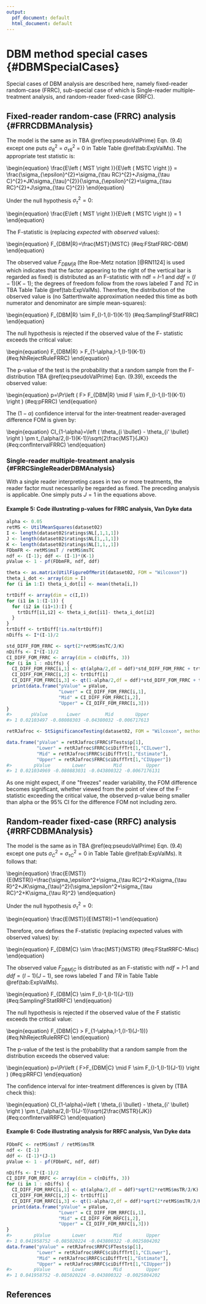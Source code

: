 ```yaml
---
output:
  pdf_document: default
  html_document: default
---
```


# DBM method special cases {#DBMSpecialCases}
Special cases of DBM analysis are described here, namely fixed-reader random-case (FRRC), sub-special case of which is Single-reader multiple-treatment analysis, and random-reader fixed-case (RRFC). 



## Fixed-reader random-case (FRRC) analysis {#FRRCDBMAnalysis}
The model is the same as in TBA \@ref(eq:pseudoValPrime) Eqn. (9.4) except one puts $\sigma_{R}^{2}$ = $\sigma_{\tau R}^{2}$ = 0 in Table Table \@ref(tab:ExpValMs). The appropriate test statistic is: 

\begin{equation}
\frac{E\left ( MST \right )}{E\left ( MSTC \right )} = \frac{\sigma_{\epsilon}^{2}+\sigma_{\tau RC}^{2}+J\sigma_{\tau C}^{2}+JK\sigma_{\tau}^{2}}{\sigma_{\epsilon}^{2}+\sigma_{\tau RC}^{2}+J\sigma_{\tau C}^{2}}
\end{equation}

Under the null hypothesis $\sigma_{\tau}^{2} = 0$:

\begin{equation}
\frac{E\left ( MST \right )}{E\left ( MSTC \right )} = 1
\end{equation}

The F-statistic is (replacing *expected* with *observed* values):

\begin{equation}
F_{DBM|R}=\frac{MST}{MSTC}
(\#eq:FStatFRRC-DBM)
\end{equation}

The observed value $F_{DBM|R}$ (the Roe-Metz notation [@RN1124] is used which indicates that the factor appearing to the right of the vertical bar is regarded as fixed) is distributed as an F-statistic with $\text{ndf}$ = $I – 1$ and $ddf = (I-1)(K-1)$; the degrees of freedom follow from the rows labeled $T$ and $TC$ in TBA Table Table \@ref(tab:ExpValMs). Therefore, the distribution of the observed value is (no Satterthwaite approximation needed this time as both numerator and denominator are simple mean-squares):

\begin{equation}
F_{DBM|R} \sim F_{I-1,(I-1)(K-1)}
(\#eq:SamplingFStatFRRC)
\end{equation}

The null hypothesis is rejected if the observed value of the F- statistic exceeds the critical value:

\begin{equation}
F_{DBM|R} > F_{1-\alpha,I-1,(I-1)(K-1)}
(\#eq:NhRejectRuleFRRC)
\end{equation}

The p-value of the test is the probability that a random sample from the F-distribution TBA \@ref(eq:pseudoValPrime) Eqn. (9.39), exceeds the observed value:

\begin{equation}
p=\Pr\left ( F> F_{DBM|R} \mid F \sim F_{I-1,(I-1)(K-1)} \right )
(\#eq:pFRRC)
\end{equation}

The $(1-\alpha)$  confidence interval for the inter-treatment reader-averaged difference FOM is given by:

\begin{equation}
CI_{1-\alpha}=\left ( \theta_{i \bullet} - \theta_{i' \bullet} \right ) \pm t_{\alpha/2,(I-1)(K-1)}\sqrt{2\frac{MST}{JK}}
(\#eq:confIntervalFRRC)
\end{equation}

### Single-reader multiple-treatment analysis {#FRRCSingleReaderDBMAnalysis}
With a single reader interpreting cases in two or more treatments, the reader factor must necessarily be regarded as fixed. The preceding analysis is applicable. One simply puts $J = 1$ in the equations above. 

#### Example 5: Code illustrating p-values for FRRC analysis, Van Dyke data

```r
alpha <- 0.05
retMS <- UtilMeanSquares(dataset02)
I <- length(dataset02$ratings$NL[,1,1,1])
J <- length(dataset02$ratings$NL[1,,1,1])
K <- length(dataset02$ratings$NL[1,1,,1])
FDbmFR <- retMS$msT / retMS$msTC
ndf <- (I-1); ddf <- (I-1)*(K-1)
pValue <- 1 - pf(FDbmFR, ndf, ddf)

theta <- as.matrix(UtilFigureOfMerit(dataset02, FOM = "Wilcoxon"))
theta_i_dot <- array(dim = I)
for (i in 1:I) theta_i_dot[i] <- mean(theta[i,])

trtDiff <- array(dim = c(I,I))
for (i1 in 1:(I-1)) {    
  for (i2 in (i1+1):I) {
    trtDiff[i1,i2] <- theta_i_dot[i1]- theta_i_dot[i2]    
  }
}
trtDiff <- trtDiff[!is.na(trtDiff)]
nDiffs <- I*(I-1)/2

std_DIFF_FOM_FRRC <- sqrt(2*retMS$msTC/J/K)
nDiffs <- I*(I-1)/2
CI_DIFF_FOM_FRRC <- array(dim = c(nDiffs, 3))
for (i in 1 : nDiffs) {
  CI_DIFF_FOM_FRRC[i,1] <- qt(alpha/2,df = ddf)*std_DIFF_FOM_FRRC + trtDiff[i]
  CI_DIFF_FOM_FRRC[i,2] <- trtDiff[i]
  CI_DIFF_FOM_FRRC[i,3] <- qt(1-alpha/2,df = ddf)*std_DIFF_FOM_FRRC + trtDiff[i]
  print(data.frame("pValue" = pValue, 
                   "Lower" = CI_DIFF_FOM_FRRC[i,1], 
                   "Mid" = CI_DIFF_FOM_FRRC[i,2], 
                   "Upper" = CI_DIFF_FOM_FRRC[i,3]))
}
#>       pValue       Lower         Mid        Upper
#> 1 0.02103497 -0.08088303 -0.04380032 -0.006717613

retRJafroc <- StSignificanceTesting(dataset02, FOM = "Wilcoxon", method = "DBM")

data.frame("pValue" = retRJafroc$FRRC$FTests$p[1],
           "Lower" = retRJafroc$FRRC$ciDiffTrt[1,"CILower"], 
           "Mid" = retRJafroc$FRRC$ciDiffTrt[1,"Estimate"], 
           "Upper" = retRJafroc$FRRC$ciDiffTrt[1,"CIUpper"])
#>        pValue        Lower          Mid         Upper
#> 1 0.021034969 -0.080883031 -0.043800322 -0.0067176131
```

As one might expect, if one "freezes" reader variability, the FOM difference becomes significant, whether viewed from the point of view of the F-statistic exceeding the critical value, the observed p-value being smaller than alpha or the 95% CI for the difference FOM not including zero. 

## Random-reader fixed-case (RRFC) analysis {#RRFCDBMAnalysis}
The model is the same as in TBA \@ref(eq:pseudoValPrime) Eqn. (9.4) except one puts $\sigma_C^2 = \sigma_{\tau C}^2 =0$ in Table Table \@ref(tab:ExpValMs). It follows that: 

\begin{equation}
\frac{E(MST)}{E(MSTR)}=\frac{\sigma_\epsilon^2+\sigma_{\tau RC}^2+K\sigma_{\tau R}^2+JK\sigma_{\tau}^2}{\sigma_\epsilon^2+\sigma_{\tau RC}^2+K\sigma_{\tau R}^2}
\end{equation}

Under the null hypothesis $\sigma_\tau^2 = 0$:

\begin{equation}
\frac{E(MST)}{E(MSTR)}=1
\end{equation}

Therefore, one defines the F-statistic (replacing expected values with observed values) by:

\begin{equation}
F_{DBM|C} \sim \frac{MST}{MSTR}
(\#eq:FStatRRFC-Misc)
\end{equation}

The observed value $F_{DBM|C}$ is distributed as an F-statistic with $ndf = I – 1$ and $ddf = (I-1)(J-1)$, see rows labeled $T$ and $TR$ in Table Table \@ref(tab:ExpValMs).

\begin{equation}
F_{DBM|C} \sim F_{I-1,(I-1)(J-1))}
(\#eq:SamplingFStatRRFC)
\end{equation}

The null hypothesis is rejected if the observed value of the F statistic exceeds the critical value:

\begin{equation}
F_{DBM|C} > F_{1-\alpha,I-1,(I-1)(J-1))}
(\#eq:NhRejectRuleRRFC)
\end{equation}

The p-value of the test is the probability that a random sample from the distribution exceeds the observed value:

\begin{equation}
p=\Pr\left ( F>F_{DBM|C} \mid F \sim F_{I-1,(I-1)(J-1)} \right )
(\#eq:pRRFC)
\end{equation}

The confidence interval for inter-treatment differences is given by (TBA check this):

\begin{equation}
CI_{1-\alpha}=\left ( \theta_{i \bullet} - \theta_{i' \bullet} \right ) \pm t_{\alpha/2,(I-1)(J-1)}\sqrt{2\frac{MSTR}{JK}}
(\#eq:confIntervalRRFC)
\end{equation}

#### Example 6: Code illustrating analysis for RRFC analysis, Van Dyke data


```r
FDbmFC <- retMS$msT / retMS$msTR
ndf <- (I-1)
ddf <- (I-1)*(J-1)
pValue <- 1 - pf(FDbmFC, ndf, ddf)

nDiffs <- I*(I-1)/2
CI_DIFF_FOM_RRFC <- array(dim = c(nDiffs, 3))
for (i in 1 : nDiffs) {
  CI_DIFF_FOM_RRFC[i,1] <- qt(alpha/2,df = ddf)*sqrt(2*retMS$msTR/J/K) + trtDiff[i]
  CI_DIFF_FOM_RRFC[i,2] <- trtDiff[i]
  CI_DIFF_FOM_RRFC[i,3] <- qt(1-alpha/2,df = ddf)*sqrt(2*retMS$msTR/J/K) + trtDiff[i]
  print(data.frame("pValue" = pValue, 
                   "Lower" = CI_DIFF_FOM_RRFC[i,1], 
                   "Mid" = CI_DIFF_FOM_RRFC[i,2], 
                   "Upper" = CI_DIFF_FOM_RRFC[i,3]))
}
#>        pValue        Lower          Mid         Upper
#> 1 0.041958752 -0.085020224 -0.043800322 -0.0025804202
data.frame("pValue" = retRJafroc$RRFC$FTests$p[1],
           "Lower" = retRJafroc$RRFC$ciDiffTrt[1,"CILower"], 
           "Mid" = retRJafroc$RRFC$ciDiffTrt[1,"Estimate"], 
           "Upper" = retRJafroc$RRFC$ciDiffTrt[1,"CIUpper"])
#>        pValue        Lower          Mid         Upper
#> 1 0.041958752 -0.085020224 -0.043800322 -0.0025804202
```


## References  

